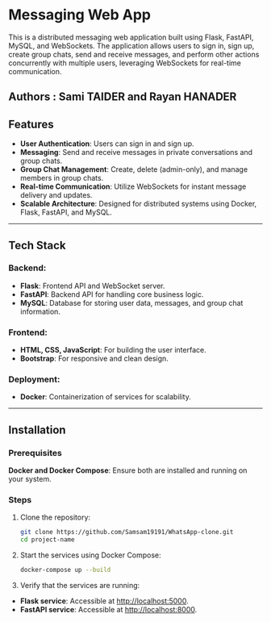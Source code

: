 # Messaging Web App

This is a distributed messaging web application built using Flask, FastAPI, MySQL, and WebSockets. The application allows users to sign in, sign up, create group chats, send and receive messages, and perform other actions concurrently with multiple users, leveraging WebSockets for real-time communication.

Authors : Sami TAIDER and Rayan HANADER
---

## Features

* **User Authentication**: Users can sign in and sign up.
* **Messaging**: Send and receive messages in private conversations and group chats.
* **Group Chat Management**: Create, delete (admin-only), and manage members in group chats.
* **Real-time Communication**: Utilize WebSockets for instant message delivery and updates.
* **Scalable Architecture**: Designed for distributed systems using Docker, Flask, FastAPI, and MySQL.

---

## Tech Stack

### Backend:
- **Flask**: Frontend API and WebSocket server.
- **FastAPI**: Backend API for handling core business logic.
- **MySQL**: Database for storing user data, messages, and group chat information.

### Frontend:
- **HTML, CSS, JavaScript**: For building the user interface.
- **Bootstrap**: For responsive and clean design.

### Deployment:
- **Docker**: Containerization of services for scalability.

---

## Installation

### Prerequisites
**Docker and Docker Compose**: Ensure both are installed and running on your system.

### Steps
1. Clone the repository:
   ```bash
   git clone https://github.com/Samsam19191/WhatsApp-clone.git
   cd project-name


2. Start the services using Docker Compose:
   ```bash
   docker-compose up --build
   ```

3. Verify that the services are running:

- **Flask service**: Accessible at [http://localhost:5000](http://localhost:5000).
- **FastAPI service**: Accessible at [http://localhost:8000](http://localhost:8000).
